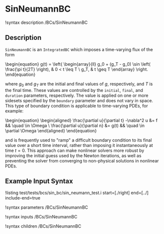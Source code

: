 
# SinNeumannBC

!syntax description /BCs/SinNeumannBC

## Description

`SinNeumannBC` is an `IntegratedBC` which imposes a time-varying flux of the form

\begin{equation}
  g(t) = \left\{
  \begin{array}{ll}
    g_0 + (g_T - g_0) \sin \left( \frac{\pi t}{2T} \right), & 0 < t \leq T \\
    g_T, & t \geq T
  \end{array}
  \right.
\end{equation}

where $g_0$ and $g_T$ are the initial and final values of $g$, respectively,
and $T$ is the final time. These values are controlled by the
`initial`, `final`, and `duration` parameters, respectively.
The value is applied on one or more sidesets specified
by the `boundary` parameter and does not vary in space. This type of boundary
condition is applicable to time-varying PDEs, for example:

\begin{equation}
\begin{aligned}
  \frac{\partial u}{\partial t} -\nabla^2 u &= f && \quad \in \Omega \\
  \frac{\partial u}{\partial n} &= g(t) && \quad \in \partial \Omega
\end{aligned}
\end{equation}

and is frequently used to "ramp" a difficult boundary condition to its
final value over a short time interval, rather than imposing it
instantaneously at time $t=0$.  This approach can make nonlinear
solvers more robust by improving the initial guess used by the Newton
iterations, as well as preventing the solver from converging to
non-physical solutions in nonlinear PDEs.


## Example Input Syntax

!listing test/tests/bcs/sin_bc/sin_neumann_test.i start=[./right] end=[../] include-end=true

!syntax parameters /BCs/SinNeumannBC

!syntax inputs /BCs/SinNeumannBC

!syntax children /BCs/SinNeumannBC
